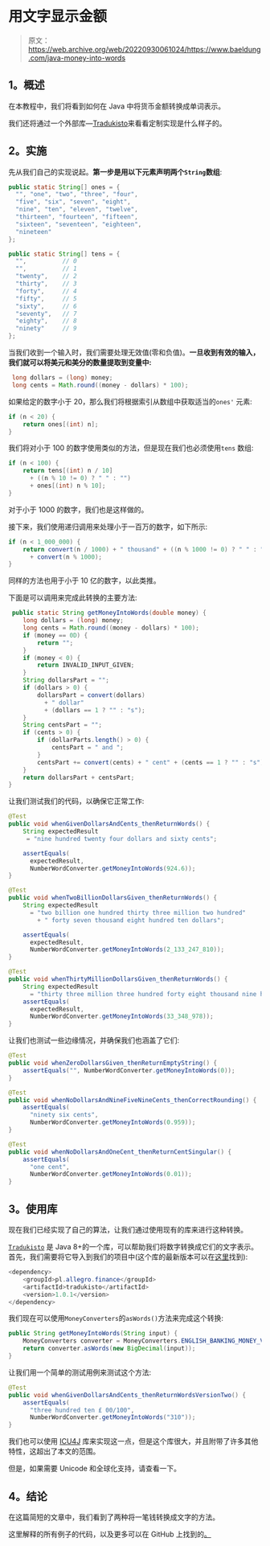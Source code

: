 # 用文字显示金额

> 原文：<https://web.archive.org/web/20220930061024/https://www.baeldung.com/java-money-into-words>

## 1。概述

在本教程中，我们将看到如何在 Java 中将货币金额转换成单词表示。

我们还将通过一个外部库—[Tradukisto](https://web.archive.org/web/20221126234556/https://github.com/allegro/tradukisto)来看看定制实现是什么样子的。

## 2。实施

先从我们自己的实现说起。**第一步是用以下元素声明两个`String`数组**:

```java
public static String[] ones = { 
  "", "one", "two", "three", "four", 
  "five", "six", "seven", "eight", 
  "nine", "ten", "eleven", "twelve", 
  "thirteen", "fourteen", "fifteen", 
  "sixteen", "seventeen", "eighteen", 
  "nineteen" 
};

public static String[] tens = {
  "",          // 0
  "",          // 1
  "twenty",    // 2
  "thirty",    // 3
  "forty",     // 4
  "fifty",     // 5
  "sixty",     // 6
  "seventy",   // 7
  "eighty",    // 8
  "ninety"     // 9
};
```

当我们收到一个输入时，我们需要处理无效值(零和负值)。**一旦收到有效的输入，我们就可以将美元和美分的数量提取到变量中:**

```java
 long dollars = (long) money;
 long cents = Math.round((money - dollars) * 100);
```

如果给定的数字小于 20，那么我们将根据索引从数组中获取适当的`ones'` 元素:

```java
if (n < 20) {
    return ones[(int) n];
}
```

我们将对小于 100 的数字使用类似的方法，但是现在我们也必须使用`tens` 数组:

```java
if (n < 100) {
    return tens[(int) n / 10] 
      + ((n % 10 != 0) ? " " : "") 
      + ones[(int) n % 10];
}
```

对于小于 1000 的数字，我们也是这样做的。

接下来，我们使用递归调用来处理小于一百万的数字，如下所示:

```java
if (n < 1_000_000) {
    return convert(n / 1000) + " thousand" + ((n % 1000 != 0) ? " " : "") 
      + convert(n % 1000);
}
```

同样的方法也用于小于 10 亿的数字，以此类推。

下面是可以调用来完成此转换的主要方法:

```java
 public static String getMoneyIntoWords(double money) {
    long dollars = (long) money;
    long cents = Math.round((money - dollars) * 100);
    if (money == 0D) {
        return "";
    }
    if (money < 0) {
        return INVALID_INPUT_GIVEN;
    }
    String dollarsPart = "";
    if (dollars > 0) {
        dollarsPart = convert(dollars) 
          + " dollar" 
          + (dollars == 1 ? "" : "s");
    }
    String centsPart = "";
    if (cents > 0) {
        if (dollarParts.length() > 0) {
            centsPart = " and ";
        }
        centsPart += convert(cents) + " cent" + (cents == 1 ? "" : "s");
    }
    return dollarsPart + centsPart;
}
```

让我们测试我们的代码，以确保它正常工作:

```java
@Test
public void whenGivenDollarsAndCents_thenReturnWords() {
    String expectedResult
     = "nine hundred twenty four dollars and sixty cents";

    assertEquals(
      expectedResult, 
      NumberWordConverter.getMoneyIntoWords(924.6));
}

@Test
public void whenTwoBillionDollarsGiven_thenReturnWords() {
    String expectedResult 
      = "two billion one hundred thirty three million two hundred" 
        + " forty seven thousand eight hundred ten dollars";

    assertEquals(
      expectedResult, 
      NumberWordConverter.getMoneyIntoWords(2_133_247_810));
}

@Test
public void whenThirtyMillionDollarsGiven_thenReturnWords() {
    String expectedResult 
      = "thirty three million three hundred forty eight thousand nine hundred seventy eight dollars";
    assertEquals(
      expectedResult, 
      NumberWordConverter.getMoneyIntoWords(33_348_978));
}
```

让我们也测试一些边缘情况，并确保我们也涵盖了它们:

```java
@Test
public void whenZeroDollarsGiven_thenReturnEmptyString() {
    assertEquals("", NumberWordConverter.getMoneyIntoWords(0));
}

@Test
public void whenNoDollarsAndNineFiveNineCents_thenCorrectRounding() {
    assertEquals(   
      "ninety six cents", 
      NumberWordConverter.getMoneyIntoWords(0.959));
}

@Test
public void whenNoDollarsAndOneCent_thenReturnCentSingular() {
    assertEquals(
      "one cent", 
      NumberWordConverter.getMoneyIntoWords(0.01));
} 
```

## 3。使用库

现在我们已经实现了自己的算法，让我们通过使用现有的库来进行这种转换。

[`Tradukisto`](https://web.archive.org/web/20221126234556/https://github.com/allegro/tradukisto) 是 Java 8+的一个库，可以帮助我们将数字转换成它们的文字表示。首先，我们需要将它导入到我们的项目中(这个库的最新版本可以在[这里](https://web.archive.org/web/20221126234556/https://search.maven.org/classic/#search%7Cgav%7C1%7Cg%3A%22pl.allegro.finance%22%20AND%20a%3A%22tradukisto%22)找到):

```java
<dependency>
    <groupId>pl.allegro.finance</groupId>
    <artifactId>tradukisto</artifactId>
    <version>1.0.1</version>
</dependency>
```

我们现在可以使用`MoneyConverters`的`asWords()`方法来完成这个转换:

```java
public String getMoneyIntoWords(String input) {
    MoneyConverters converter = MoneyConverters.ENGLISH_BANKING_MONEY_VALUE;
    return converter.asWords(new BigDecimal(input));
}
```

让我们用一个简单的测试用例来测试这个方法:

```java
@Test
public void whenGivenDollarsAndCents_thenReturnWordsVersionTwo() {
    assertEquals(
      "three hundred ten £ 00/100", 
      NumberWordConverter.getMoneyIntoWords("310"));
}
```

我们也可以使用 [ICU4J](https://web.archive.org/web/20221126234556/http://site.icu-project.org/home) 库来实现这一点，但是这个库很大，并且附带了许多其他特性，这超出了本文的范围。

但是，如果需要 Unicode 和全球化支持，请查看一下。

## 4。结论

在这篇简短的文章中，我们看到了两种将一笔钱转换成文字的方法。

这里解释的所有例子的代码，以及更多可以在 GitHub 上找到的[。](https://web.archive.org/web/20221126234556/https://github.com/eugenp/tutorials/tree/master/algorithms-modules/algorithms-miscellaneous-2)